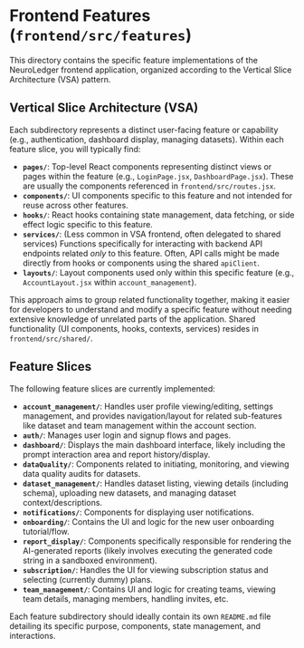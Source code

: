 # Frontend Features (`frontend/src/features`)

This directory contains the specific feature implementations of the NeuroLedger frontend application, organized according to the Vertical Slice Architecture (VSA) pattern.

## Vertical Slice Architecture (VSA)

Each subdirectory represents a distinct user-facing feature or capability (e.g., authentication, dashboard display, managing datasets). Within each feature slice, you will typically find:

*   **`pages/`**: Top-level React components representing distinct views or pages within the feature (e.g., `LoginPage.jsx`, `DashboardPage.jsx`). These are usually the components referenced in `frontend/src/routes.jsx`.
*   **`components/`**: UI components specific to this feature and not intended for reuse across other features.
*   **`hooks/`**: React hooks containing state management, data fetching, or side effect logic specific to this feature.
*   **`services/`**: (Less common in VSA frontend, often delegated to shared services) Functions specifically for interacting with backend API endpoints related *only* to this feature. Often, API calls might be made directly from hooks or components using the shared `apiClient`.
*   **`layouts/`**: Layout components used only within this specific feature (e.g., `AccountLayout.jsx` within `account_management`).

This approach aims to group related functionality together, making it easier for developers to understand and modify a specific feature without needing extensive knowledge of unrelated parts of the application. Shared functionality (UI components, hooks, contexts, services) resides in `frontend/src/shared/`.

## Feature Slices

The following feature slices are currently implemented:

*   **`account_management/`**: Handles user profile viewing/editing, settings management, and provides navigation/layout for related sub-features like dataset and team management within the account section.
*   **`auth/`**: Manages user login and signup flows and pages.
*   **`dashboard/`**: Displays the main dashboard interface, likely including the prompt interaction area and report history/display.
*   **`dataQuality/`**: Components related to initiating, monitoring, and viewing data quality audits for datasets.
*   **`dataset_management/`**: Handles dataset listing, viewing details (including schema), uploading new datasets, and managing dataset context/descriptions.
*   **`notifications/`**: Components for displaying user notifications.
*   **`onboarding/`**: Contains the UI and logic for the new user onboarding tutorial/flow.
*   **`report_display/`**: Components specifically responsible for rendering the AI-generated reports (likely involves executing the generated code string in a sandboxed environment).
*   **`subscription/`**: Handles the UI for viewing subscription status and selecting (currently dummy) plans.
*   **`team_management/`**: Contains UI and logic for creating teams, viewing team details, managing members, handling invites, etc.

Each feature subdirectory should ideally contain its own `README.md` file detailing its specific purpose, components, state management, and interactions.